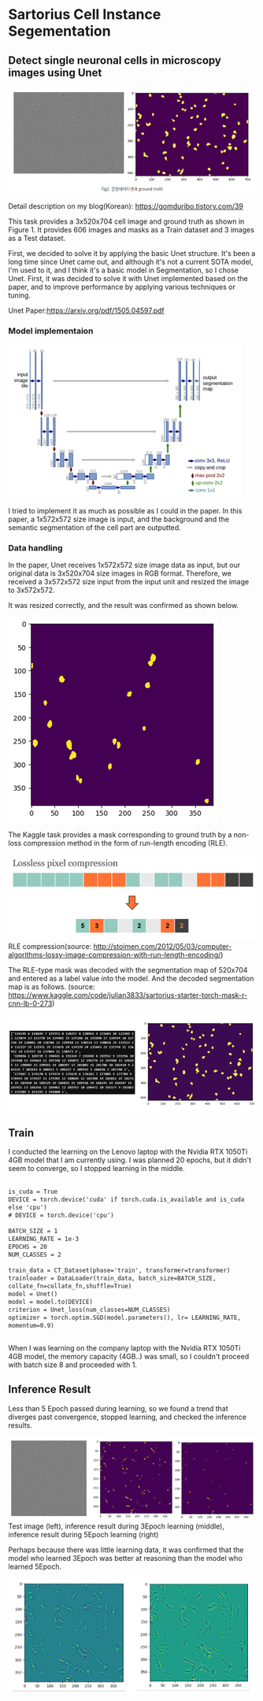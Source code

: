 # Sartorius Cell Instance Segementation

## Detect single neuronal cells in microscopy images using Unet

![Alt text](/images/train_truth.png)

Detail description on my blog(Korean):
https://gomduribo.tistory.com/39

This task provides a 3x520x704 cell image and ground truth as shown in Figure 1. It provides 606 images and masks as a Train dataset and 3 images as a Test dataset.

First, we decided to solve it by applying the basic Unet structure. It's been a long time since Unet came out, and although it's not a current SOTA model, I'm used to it, and I think it's a basic model in Segmentation, so I chose Unet. First, it was decided to solve it with Unet implemented based on the paper, and to improve performance by applying various techniques or tuning.

Unet Paper:https://arxiv.org/pdf/1505.04597.pdf

### Model implementaion

![Alt text](/images/unet.png)

I tried to implement it as much as possible as I could in the paper. In this paper, a 1x572x572 size image is input, and the background and the semantic segmentation of the cell part are outputted.

### Data handling

In the paper, Unet receives 1x572x572 size image data as input, but our original data is 3x520x704 size images in RGB format. Therefore, we received a 3x572x572 size input from the input unit and resized the image to 3x572x572.

It was resized correctly, and the result was confirmed as shown below.

![Alt text](/images/resuze.png)

The Kaggle task provides a mask corresponding to ground truth by a non-loss compression method in the form of run-length encoding (RLE).

![Alt text](/images/rle.png)
RLE compression(source: http://stoimen.com/2012/05/03/computer-algorithms-lossy-image-compression-with-run-length-encoding/)

The RLE-type mask was decoded with the segmentation map of 520x704 and entered as a label value into the model. And the decoded segmentation map is as follows.
(source: https://www.kaggle.com/code/julian3833/sartorius-starter-torch-mask-r-cnn-lb-0-273)


![Alt text](/images/rledecode.png)

## Train
I conducted the learning on the Lenovo laptop with the Nvidia RTX 1050Ti 4GB model that I am currently using.
I was planned 20 epochs, but it didn't seem to converge, so I stopped learning in the middle.

<pre>
<code>
is_cuda = True
DEVICE = torch.device('cuda' if torch.cuda.is_available and is_cuda else 'cpu')
# DEVICE = torch.device('cpu')

BATCH_SIZE = 1
LEARNING_RATE = 1e-3
EPOCHS = 20
NUM_CLASSES = 2

train_data = CT_Dataset(phase='train', transformer=transformer)
trainloader = DataLoader(train_data, batch_size=BATCH_SIZE, collate_fn=collate_fn,shuffle=True)
model = Unet()
model = model.to(DEVICE)
criterion = Unet_loss(num_classes=NUM_CLASSES)
optimizer = torch.optim.SGD(model.parameters(), lr= LEARNING_RATE, momentum=0.9)
</code>
</pre>


When I was learning on the company laptop with the Nvidia RTX 1050Ti 4GB model, the memory capacity (4GB..) was small, so I couldn't proceed with batch size 8 and proceeded with 1.

## Inference Result
Less than 5 Epoch passed during learning, so we found a trend that diverges past convergence, stopped learning, and checked the inference results.

![Alt text](/images/result.png)
Test image (left), inference result during 3Epoch learning (middle), inference result during 5Epoch learning (right)

Perhaps because there was little learning data, it was confirmed that the model who learned 3Epoch was better at reasoning than the model who learned 5Epoch.

![Alt text](/images/result2.png)
